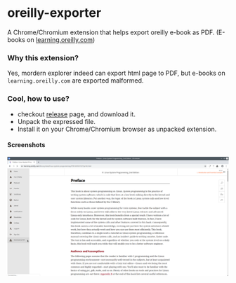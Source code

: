 # oreilly-exporter
A Chrome/Chromium extension that helps export oreilly e-book as PDF. (E-books on [learning.oreilly.com](learning.oreilly.com))

### Why this extension?
Yes, mordern explorer indeed can export html page to PDF, but e-books on `learning.oreilly.com` are exported malformed.

### Cool, how to use?
* checkout [release](github.com/vgxbj) page, and download it.
* Unpack the expressed file.
* Install it on your Chrome/Chromium browser as unpacked extension.

#### Screenshots
![](.github/images/oreilly-exporter.png)
